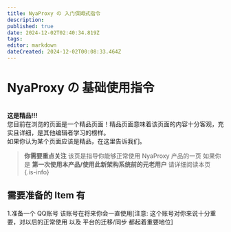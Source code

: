 ```yaml
---
title: NyaProxy の 入门保姆式指令
description: 
published: true
date: 2024-12-02T02:40:34.819Z
tags: 
editor: markdown
dateCreated: 2024-12-02T00:08:33.464Z
---
```


# NyaProxy の 基础使用指令
<br>
<div class="highlight-box">
    <i class="fa-solid fa-star icon"></i> <!-- 使用星星图标 -->
    <div class="content">
        <strong>这是精品!!!</strong><br>
        您目前在浏览的页面是一个精品页面！精品页面意味着该页面的内容十分客观，充实且详细，是其他编辑者学习的榜样。
<br>
如果你认为某个页面应该是精品，在这里告诉我们。<br>
    </div>
</div>

> **你需要重点关注**
该页是指导你能够正常使用 NyaProxy 产品的一页
如果你是 **第一次使用本产品/使用此新架构系统前的元老用户** 请详细阅读本页
 {.is-info}
 
 ## 需要准备的 Item 有
1.准备一个 QQ账号 该账号在将来你会一直使用[注意: 这个账号对你来说十分重要，对以后的正常使用 以及 平台的迁移/同步 都起着重要地位]

